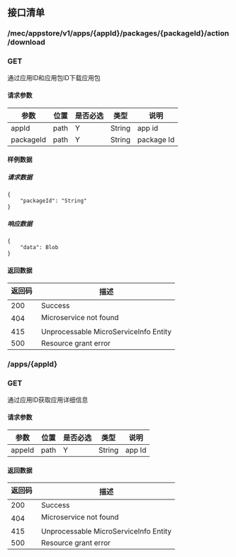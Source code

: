 ## 接口清单


### /mec/appstore/v1/apps/{appId}/packages/{packageId}/action/download
###  GET
通过应用ID和应用包ID下载应用包
#### 请求参数
|参数 |位置 | 是否必选 | 类型 |说明|
|-----|-----|----|------|-----|
|appId | path |Y| String | app id |
|packageId | path |Y| String | package Id |

#### 样例数据
##### 请求数据
    {
    	"packageId": "String"
    }
##### 响应数据
    {
    	"data": Blob
    }



#### 返回数据
|返回码  |描述|
|-----|-----|
|200 | Success |
|404 | Microservice not found |
|415 | Unprocessable MicroServiceInfo Entity  |
|500 | Resource grant error |


### /apps/{appId}
###  GET
通过应用ID获取应用详细信息
#### 请求参数
|参数 |位置 | 是否必选 | 类型 |说明|
|-----|-----|----|------|-----|
|appeId | path |Y| String | app Id |

#### 返回数据
|返回码  |描述|
|-----|-----|
|200 | Success |
|404 | Microservice not found |
|415 | Unprocessable MicroServiceInfo Entity  |
|500 | Resource grant error |